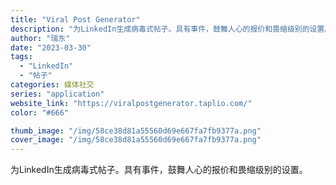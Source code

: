 ```yaml
---
title: "Viral Post Generator"
description: "为LinkedIn生成病毒式帖子。具有事件，鼓舞人心的报价和畏缩级别的设置。"
author: "瑞东"
date: "2023-03-30"
tags:
  - "LinkedIn"
  - "帖子"
categories: 媒体社交
series: "application"
website_link: "https://viralpostgenerator.taplio.com/"
color: "#666"

thumb_image: "/img/58ce38d81a55560d69e667fa7fb9377a.png"
cover_image: "/img/58ce38d81a55560d69e667fa7fb9377a.png"
---
```


为LinkedIn生成病毒式帖子。具有事件，鼓舞人心的报价和畏缩级别的设置。